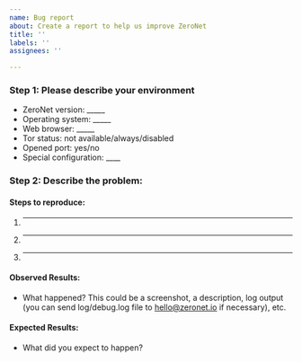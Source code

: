 ```yaml
---
name: Bug report
about: Create a report to help us improve ZeroNet
title: ''
labels: ''
assignees: ''

---
```


### Step 1: Please describe your environment

  * ZeroNet version: _____
  * Operating system: _____
  * Web browser: _____
  * Tor status: not available/always/disabled
  * Opened port: yes/no
  * Special configuration: ____

### Step 2: Describe the problem:

#### Steps to reproduce:

  1. _____
  2. _____
  3. _____

#### Observed Results:

  * What happened? This could be a screenshot, a description, log output (you can send log/debug.log file to hello@zeronet.io if necessary), etc.

#### Expected Results:

  * What did you expect to happen?
